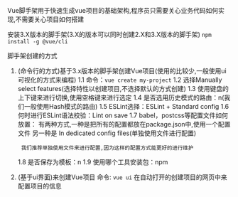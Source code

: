 Vue脚手架用于快速生成vue项目的基础架构,程序员只需要关心业务代码如何实现,不需要关心项目如何搭建

安装3.X版本的脚手架(3.X的版本可以同时创建2.X和3.X版本的脚手架)
`npm install -g @vue/cli`

脚手架创建的方式
1. (命令行的方式)基于3.x版本的脚手架创建Vue项目(使用的比较少,一般使用ui可视化的方式来编程)
    1.1 命令：`vue create my-project`
    1.2 选择Manually select features(选择特性以创建项目,不选择默认的方式创建)
    1.3 使用键盘的上下键来进行切换,使用空格键来进行选定
    1.4 是否选用历史模式的路由：n(我们一般使用Hash模式的路由)
    1.5 ESLint选择：ESLint + Standard config
    1.6 何时进行ESLint语法校验：Lint on save
    1.7 babel，postcss等配置文件如何放置：
        有两种方式,一种是把所有的配置都放在package.json中,使用一个配置文件
        另一种是 In dedicated config files(单独使用文件进行配置)
        
        我们推荐单独使用文件来进行配置,因为这样的配置方式能更好的进行维护
    1.8 是否保存为模板：n
    1.9 使用哪个工具安装包：npm

2. (基于ui界面)来创建Vue项目
    命令: `vue ui`
    在自动打开的创建项目的网页中来配置项目的信息